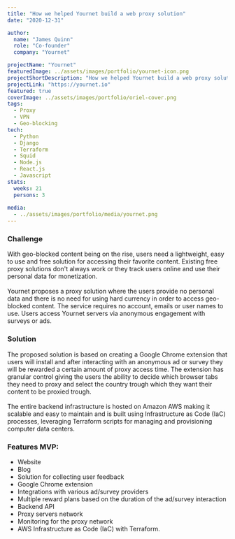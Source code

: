 ```yaml
---
title: "How we helped Yournet build a web proxy solution"
date: "2020-12-31"

author:
  name: "James Quinn"
  role: "Co-founder"
  company: "Yournet"

projectName: "Yournet"
featuredImage: ../assets/images/portfolio/yournet-icon.png
projectShortDescription: "How we helped Yournet build a web proxy solution"
projectLink: "https://yournet.io"
featured: true
coverImage: ../assets/images/portfolio/oriel-cover.png
tags:
  - Proxy
  - VPN
  - Geo-blocking
tech:
  - Python
  - Django
  - Terraform
  - Squid
  - Node.js
  - React.js
  - Javascript
stats:
  weeks: 21
  persons: 3
  
media:
  - ../assets/images/portfolio/media/yournet.png  
---
```


### Challenge
With geo-blocked content being on the rise, users need a lightweight, easy to use and free solution for accessing their favorite
content. Existing free proxy solutions don't always work or they track users online and use their personal data for monetization.
\
\
Yournet proposes a proxy solution where the users provide no personal data and there is no need for using hard currency in order to access
geo-blocked content. The service requires no account, emails or user names to use. Users access Yournet servers via anonymous
engagement with surveys or ads.

### Solution
The proposed solution is based on creating a Google Chrome extension that users will install and after interacting with an
anonymous ad or survey they will be rewarded a certain amount of proxy access time. The extension has granular control giving the users
the ability to decide which browser tabs they need to proxy and select the country trough which they want their content to be proxied
trough. 
\
\
The entire backend infrastructure is hosted on Amazon AWS making it scalable and easy to maintain and is built using 
Infrastructure as Code (IaC) processes, leveraging Terraform scripts for managing and provisioning computer data centers.

### Features MVP:
- Website
- Blog
- Solution for collecting user feedback
- Google Chrome extension
- Integrations with various ad/survey providers
- Multiple reward plans based on the duration of the ad/survey interaction 
- Backend API
- Proxy servers network
- Monitoring for the proxy network
- AWS Infrastructure as Code (IaC) with Terraform.
